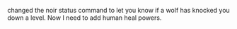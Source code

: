changed the noir status command to let you know if a wolf has knocked you down a level. Now I need to add human heal powers.